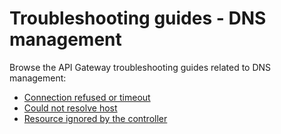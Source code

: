 # Troubleshooting guides - DNS management

Browse the API Gateway troubleshooting guides related to DNS management:

- [Connection refused or timeout](./03-10-dns-mgt-connection-refused.md)
- [Could not resolve host](./03-11-dns-mgt-could-not-resolve-host.md)
- [Resource ignored by the controller](./03-12-dns-mgt-resource-ignored.md)